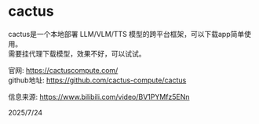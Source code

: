 # cactus

cactus是一个本地部署 LLM/VLM/TTS 模型的跨平台框架，可以下载app简单使用。  
需要挂代理下载模型，效果不好，可以试试。

官网: https://cactuscompute.com/  
github地址: https://github.com/cactus-compute/cactus


信息来源: https://www.bilibili.com/video/BV1PYMfz5ENn


2025/7/24
